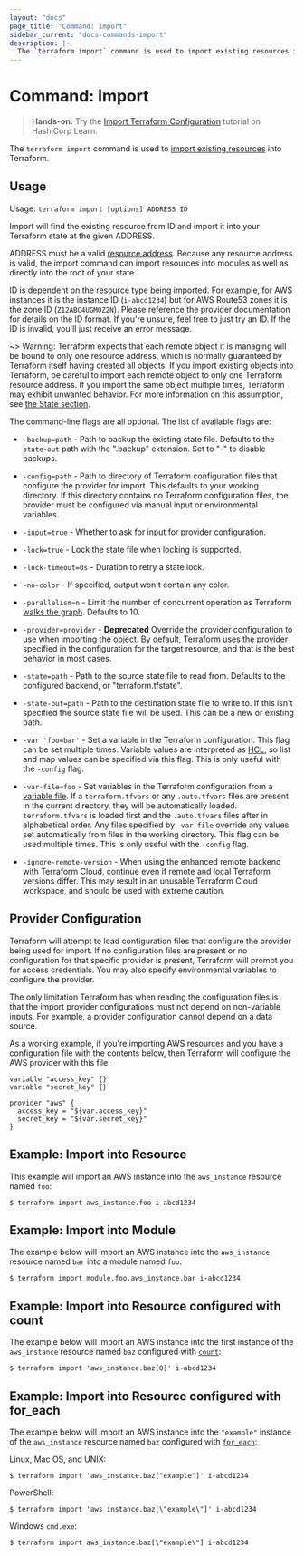 ```yaml
---
layout: "docs"
page_title: "Command: import"
sidebar_current: "docs-commands-import"
description: |-
  The `terraform import` command is used to import existing resources into Terraform.
---
```


# Command: import

> **Hands-on:** Try the [Import Terraform Configuration](https://learn.hashicorp.com/tutorials/terraform/state-import?in=terraform/state&utm_source=WEBSITE&utm_medium=WEB_IO&utm_offer=ARTICLE_PAGE&utm_content=DOCS) tutorial on HashiCorp Learn.

The `terraform import` command is used to
[import existing resources](/docs/import/index.html)
into Terraform.

## Usage

Usage: `terraform import [options] ADDRESS ID`

Import will find the existing resource from ID and import it into your Terraform
state at the given ADDRESS.

ADDRESS must be a valid [resource address](/docs/internals/resource-addressing.html).
Because any resource address is valid, the import command can import resources
into modules as well as directly into the root of your state.

ID is dependent on the resource type being imported. For example, for AWS
instances it is the instance ID (`i-abcd1234`) but for AWS Route53 zones
it is the zone ID (`Z12ABC4UGMOZ2N`). Please reference the provider documentation for details
on the ID format. If you're unsure, feel free to just try an ID. If the ID
is invalid, you'll just receive an error message.

~> Warning: Terraform expects that each remote object it is managing will be
bound to only one resource address, which is normally guaranteed by Terraform
itself having created all objects. If you import existing objects into Terraform,
be careful to import each remote object to only one Terraform resource address.
If you import the same object multiple times, Terraform may exhibit unwanted
behavior. For more information on this assumption, see
[the State section](/docs/state/).

The command-line flags are all optional. The list of available flags are:

* `-backup=path` - Path to backup the existing state file. Defaults to
  the `-state-out` path with the ".backup" extension. Set to "-" to disable
  backups.

* `-config=path` - Path to directory of Terraform configuration files that
  configure the provider for import. This defaults to your working directory.
  If this directory contains no Terraform configuration files, the provider
  must be configured via manual input or environmental variables.

* `-input=true` - Whether to ask for input for provider configuration.

* `-lock=true` - Lock the state file when locking is supported.

* `-lock-timeout=0s` - Duration to retry a state lock.

* `-no-color` - If specified, output won't contain any color.

* `-parallelism=n` - Limit the number of concurrent operation as Terraform
  [walks the graph](/docs/internals/graph.html#walking-the-graph). Defaults
  to 10.

* `-provider=provider` - **Deprecated** Override the provider configuration to
use when importing the object. By default, Terraform uses the provider specified
in the configuration for the target resource, and that is the best behavior in most cases.

* `-state=path` - Path to the source state file to read from. Defaults to the
  configured backend, or "terraform.tfstate".

* `-state-out=path` - Path to the destination state file to write to. If this
  isn't specified the source state file will be used. This can be a new or
  existing path.

* `-var 'foo=bar'` - Set a variable in the Terraform configuration. This flag
  can be set multiple times. Variable values are interpreted as
  [HCL](/docs/configuration/syntax.html#HCL), so list and map values can be
  specified via this flag. This is only useful with the `-config` flag.

* `-var-file=foo` - Set variables in the Terraform configuration from
  a [variable file](/docs/configuration/variables.html#variable-files). If
  a `terraform.tfvars` or any `.auto.tfvars` files are present in the current
  directory, they will be automatically loaded. `terraform.tfvars` is loaded
  first and the `.auto.tfvars` files after in alphabetical order. Any files
  specified by `-var-file` override any values set automatically from files in
  the working directory. This flag can be used multiple times. This is only
  useful with the `-config` flag.

* `-ignore-remote-version` - When using the enhanced remote backend with
  Terraform Cloud, continue even if remote and local Terraform versions differ.
  This may result in an unusable Terraform Cloud workspace, and should be used
  with extreme caution.

## Provider Configuration

Terraform will attempt to load configuration files that configure the
provider being used for import. If no configuration files are present or
no configuration for that specific provider is present, Terraform will
prompt you for access credentials. You may also specify environmental variables
to configure the provider.

The only limitation Terraform has when reading the configuration files
is that the import provider configurations must not depend on non-variable
inputs. For example, a provider configuration cannot depend on a data
source.

As a working example, if you're importing AWS resources and you have a
configuration file with the contents below, then Terraform will configure
the AWS provider with this file.

```hcl
variable "access_key" {}
variable "secret_key" {}

provider "aws" {
  access_key = "${var.access_key}"
  secret_key = "${var.secret_key}"
}
```

## Example: Import into Resource

This example will import an AWS instance into the `aws_instance` resource named `foo`:

```shell
$ terraform import aws_instance.foo i-abcd1234
```

## Example: Import into Module

The example below will import an AWS instance into the `aws_instance` resource named `bar` into a module named `foo`:

```shell
$ terraform import module.foo.aws_instance.bar i-abcd1234
```

## Example: Import into Resource configured with count

The example below will import an AWS instance into the first instance of the `aws_instance` resource named `baz` configured with
[`count`](/docs/configuration/resources.html#count-multiple-resource-instances-by-count):

```shell
$ terraform import 'aws_instance.baz[0]' i-abcd1234
```

## Example: Import into Resource configured with for_each

The example below will import an AWS instance into the `"example"` instance of the `aws_instance` resource named `baz` configured with
[`for_each`](/docs/configuration/resources.html#for_each-multiple-resource-instances-defined-by-a-map-or-set-of-strings):

Linux, Mac OS, and UNIX:

```shell
$ terraform import 'aws_instance.baz["example"]' i-abcd1234
```

PowerShell:

```shell
$ terraform import 'aws_instance.baz[\"example\"]' i-abcd1234
```

Windows `cmd.exe`:

```shell
$ terraform import aws_instance.baz[\"example\"] i-abcd1234
```
